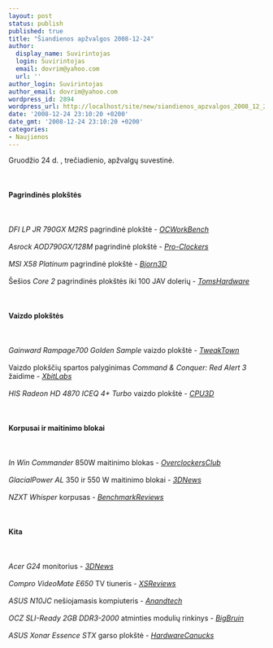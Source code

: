 ```yaml
---
layout: post
status: publish
published: true
title: "Šiandienos apžvalgos 2008-12-24"
author:
  display_name: Suvirintojas
  login: Suvirintojas
  email: dovrim@yahoo.com
  url: ''
author_login: Suvirintojas
author_email: dovrim@yahoo.com
wordpress_id: 2894
wordpress_url: http://localhost/site/new/siandienos_apzvalgos_2008_12_24/
date: '2008-12-24 23:10:20 +0200'
date_gmt: '2008-12-24 23:10:20 +0200'
categories:
- Naujienos
---
```

<p>Gruodžio 24 d. , trečiadienio, apžvalgų suvestinė.<br />
<br><br />
<br><b>Pagrindinės plokštės</b><br />
<br><br />
<br><i>DFI LP JR 790GX M2RS</i> pagrindinė plokštė - <i><a class="ns" href="http://my.ocworkbench.com/2008/dfi/LP-JR-790GX-M2RS/g1.htm">OCWorkBench</a></i><br />
<br><i>Asrock AOD790GX/128M</i> pagrindinė plokštė - <i><a class="ns" href="http://www.pro-clockers.com/reviews/?id=129">Pro-Clockers</a></i><br />
<br><i>MSI X58 Platinum</i> pagrindinė plokštė - <i><a class="ns" href="http://www.bjorn3d.com/read.php?cID=1433">Bjorn3D</a></i><br />
<br>Šešios <i>Core 2</i> pagrindinės plokštės iki 100 JAV dolerių - <i><a class="ns" href="http://www.tomshardware.com/reviews/intel-p45-core,2110.html">TomsHardware</a></i><br />
<br><br />
<br><b>Vaizdo plokštės</b><br />
<br><br />
<br><i>Gainward Rampage700 Golden Sample</i> vaizdo plokštė - <i><a class="ns" href="http://www.tweaktown.com/reviews/1696/gainward_rampage700_golden_sample_hd_4870_x2_on_steroids/index.html">TweakTown</a></i><br />
<br>Vaizdo plokščių spartos palyginimas <i>Command & Conquer: Red Alert 3</i> žaidime - <i><a class="ns" href="http://www.xbitlabs.com/articles/video/display/red-alert3.html">XbitLabs</a></i><br />
<br><i>HIS Radeon HD 4870 ICEQ 4+ Turbo</i> vaizdo plokštė - <i><a class="ns" href="http://www.cpu3d.com/review/6810-1/his-radeon-hd-4870-iceq-4-turbo-1gb/introduction.html">CPU3D</a></i><br />
<br><br />
<br><b>Korpusai ir maitinimo blokai</b><br />
<br><br />
<br><i>In Win Commander</i> 850W maitinimo blokas - <i><a class="ns" href="http://www.overclockersclub.com/reviews/in_win_com_850w/">OverclockersClub</a></i><br />
<br><i>GlacialPower AL</i> 350 ir 550 W maitinimo blokai - <i><a class="ns" href="http://www.3dnews.ru/power/gpacialpower_al350_al550/">3DNews</a></i><br />
<br><i>NZXT Whisper</i> korpusas - <i><a class="ns" href="http://benchmarkreviews.com/index.php?option=com_content&task=view&id=267&Itemid=61">BenchmarkReviews</a></i><br />
<br><br />
<br><b>Kita</b><br />
<br><br />
<br><i>Acer G24</i> monitorius - <i><a class="ns" href="http://www.3dnews.ru/display/acer_g24w/">3DNews</a></i><br />
<br><i>Compro VideoMate E650</i> TV tiuneris - <i><a class="ns" href="http://www.xsreviews.co.uk/reviews/other-products/compro-videomate-e650/">XSReviews</a></i><br />
<br><i>ASUS N10JC</i> nešiojamasis kompiuteris - <i><a class="ns" href="http://www.anandtech.com/mobile/showdoc.aspx?i=3485">Anandtech</a></i><br />
<br><i>OCZ SLI-Ready 2GB DDR3-2000</i> atminties modulių rinkinys - <i><a class="ns" href="http://www.bigbruin.com/2008/oczsli2000_1">BigBruin</a></i><br />
<br><i>ASUS Xonar Essence STX</i> garso plokštė - <i><a class="ns" href="http://www.hardwarecanucks.com/forum/hardware-canucks-reviews/12451-asus-xonar-essence-stx-sneak-peak-part-ii.html">HardwareCanucks</a></i><br />
<br><br />
<br><br />
<br></p>
